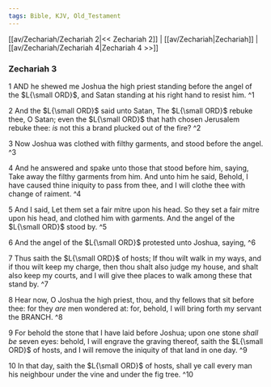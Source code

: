 ```yaml
---
tags: Bible, KJV, Old_Testament
---
```


[[av/Zechariah/Zechariah 2|<< Zechariah 2]] | [[av/Zechariah|Zechariah]] | [[av/Zechariah/Zechariah 4|Zechariah 4 >>]]

### Zechariah 3

1 AND he shewed me Joshua the high priest standing before the angel of the $L{\small ORD}$, and Satan standing at his right hand to resist him. ^1

2 And the $L{\small ORD}$ said unto Satan, The $L{\small ORD}$ rebuke thee, O Satan; even the $L{\small ORD}$ that hath chosen Jerusalem rebuke thee: _is_ not this a brand plucked out of the fire? ^2

3 Now Joshua was clothed with filthy garments, and stood before the angel. ^3

4 And he answered and spake unto those that stood before him, saying, Take away the filthy garments from him. And unto him he said, Behold, I have caused thine iniquity to pass from thee, and I will clothe thee with change of raiment. ^4

5 And I said, Let them set a fair mitre upon his head. So they set a fair mitre upon his head, and clothed him with garments. And the angel of the $L{\small ORD}$ stood by. ^5

6 And the angel of the $L{\small ORD}$ protested unto Joshua, saying, ^6

7 Thus saith the $L{\small ORD}$ of hosts; If thou wilt walk in my ways, and if thou wilt keep my charge, then thou shalt also judge my house, and shalt also keep my courts, and I will give thee places to walk among these that stand by. ^7

8 Hear now, O Joshua the high priest, thou, and thy fellows that sit before thee: for they _are_ men wondered at: for, behold, I will bring forth my servant the BRANCH. ^8

9 For behold the stone that I have laid before Joshua; upon one stone _shall_ _be_ seven eyes: behold, I will engrave the graving thereof, saith the $L{\small ORD}$ of hosts, and I will remove the iniquity of that land in one day. ^9

10 In that day, saith the $L{\small ORD}$ of hosts, shall ye call every man his neighbour under the vine and under the fig tree. ^10
